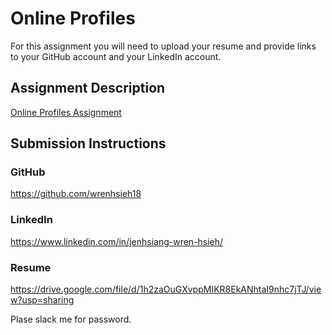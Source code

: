 # Online Profiles
For this assignment you will need to upload your resume and provide links to your GitHub account and your LinkedIn account.

## Assignment Description
[Online Profiles Assignment](https://education.launchcode.org/liftoff/modules/assignments/online-profiles)

## Submission Instructions
 
### GitHub
https://github.com/wrenhsieh18
 
### LinkedIn
https://www.linkedin.com/in/jenhsiang-wren-hsieh/

### Resume
https://drive.google.com/file/d/1h2zaOuGXvppMIKR8EkANhtaI9nhc7jTJ/view?usp=sharing

Plase slack me for password. 

